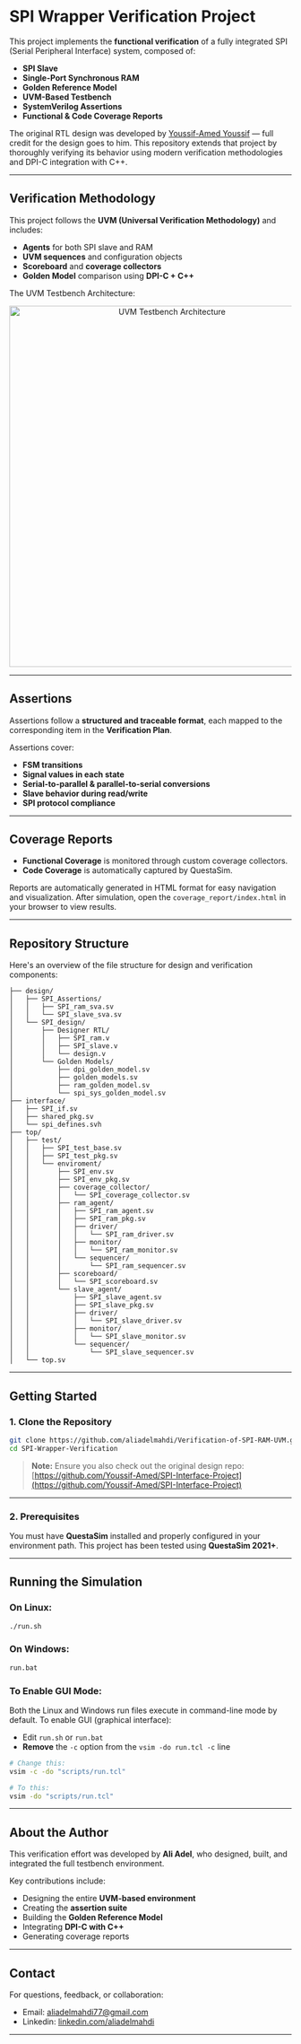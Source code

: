 # SPI Wrapper Verification Project

This project implements the **functional verification** of a fully integrated SPI (Serial Peripheral Interface) system, composed of:

  * **SPI Slave**
  * **Single-Port Synchronous RAM**
  * **Golden Reference Model**
  * **UVM-Based Testbench**
  * **SystemVerilog Assertions**
  * **Functional & Code Coverage Reports**

The original RTL design was developed by [Youssif-Amed Youssif](https://github.com/Youssif-Amed/SPI-Interface-Project) — full credit for the design goes to him. This repository extends that project by thoroughly verifying its behavior using modern verification methodologies and DPI-C integration with C++.

-----

## Verification Methodology

This project follows the **UVM (Universal Verification Methodology)** and includes:

  * **Agents** for both SPI slave and RAM
  * **UVM sequences** and configuration objects
  * **Scoreboard** and **coverage collectors**
  * **Golden Model** comparison using **DPI-C + C++**

The UVM Testbench Architecture:

<p align="center">
  <img width="565" height="644" alt="UVM Testbench Architecture" src="https://github.com/user-attachments/assets/75154daf-e7cd-4d5a-af42-04dc744b140d" />
</p>

-----

## Assertions

Assertions follow a **structured and traceable format**, each mapped to the corresponding item in the **Verification Plan**.

Assertions cover:

  * **FSM transitions**
  * **Signal values in each state**
  * **Serial-to-parallel & parallel-to-serial conversions**
  * **Slave behavior during read/write**
  * **SPI protocol compliance**

-----

## Coverage Reports

  * **Functional Coverage** is monitored through custom coverage collectors.
  * **Code Coverage** is automatically captured by QuestaSim.

Reports are automatically generated in HTML format for easy navigation and visualization. After simulation, open the `coverage_report/index.html` in your browser to view results.

-----

## Repository Structure

Here's an overview of the file structure for design and verification components:

```
├── design/
│   ├── SPI_Assertions/
│   │   ├── SPI_ram_sva.sv
│   │   └── SPI_slave_sva.sv
│   └── SPI_design/
│       ├── Designer RTL/
│       │   ├── SPI_ram.v
│       │   ├── SPI_slave.v
│       │   └── design.v
│       └── Golden Models/
│           ├── dpi_golden_model.sv
│           ├── golden_models.sv
│           ├── ram_golden_model.sv
│           └── spi_sys_golden_model.sv
├── interface/
│   ├── SPI_if.sv
│   ├── shared_pkg.sv
│   └── spi_defines.svh
├── top/
│   ├── test/
│   │   ├── SPI_test_base.sv
│   │   ├── SPI_test_pkg.sv
│   │   └── enviroment/
│   │       ├── SPI_env.sv
│   │       ├── SPI_env_pkg.sv
│   │       ├── coverage_collector/
│   │       │   └── SPI_coverage_collector.sv
│   │       ├── ram_agent/
│   │       │   ├── SPI_ram_agent.sv
│   │       │   ├── SPI_ram_pkg.sv
│   │       │   ├── driver/
│   │       │   │   └── SPI_ram_driver.sv
│   │       │   ├── monitor/
│   │       │   │   └── SPI_ram_monitor.sv
│   │       │   └── sequencer/
│   │       │       └── SPI_ram_sequencer.sv
│   │       ├── scoreboard/
│   │       │   └── SPI_scoreboard.sv
│   │       └── slave_agent/
│   │           ├── SPI_slave_agent.sv
│   │           ├── SPI_slave_pkg.sv
│   │           ├── driver/
│   │           │   └── SPI_slave_driver.sv
│   │           ├── monitor/
│   │           │   └── SPI_slave_monitor.sv
│   │           └── sequencer/
│   │               └── SPI_slave_sequencer.sv
│   └── top.sv
```

-----

## Getting Started

### 1\. Clone the Repository

```bash
git clone https://github.com/aliadelmahdi/Verification-of-SPI-RAM-UVM.git
cd SPI-Wrapper-Verification
```

> **Note:** Ensure you also check out the original design repo:
> [https://github.com/Youssif-Amed/SPI-Interface-Project](https://github.com/Youssif-Amed/SPI-Interface-Project)

-----

### 2\. Prerequisites

You must have **QuestaSim** installed and properly configured in your environment path. This project has been tested using **QuestaSim 2021+**.

-----

## Running the Simulation

### On **Linux**:

```bash
./run.sh
```

### On **Windows**:

```bash
run.bat
```

### To Enable GUI Mode:

Both the Linux and Windows run files execute in command-line mode by default. To enable GUI (graphical interface):

  * Edit `run.sh` or `run.bat`
  * **Remove** the `-c` option from the `vsim -do run.tcl -c` line

<!-- end list -->

```sh
# Change this:
vsim -c -do "scripts/run.tcl"

# To this:
vsim -do "scripts/run.tcl"
```

-----

## About the Author

This verification effort was developed by **Ali Adel**, who designed, built, and integrated the full testbench environment.

Key contributions include:

  * Designing the entire **UVM-based environment**
  * Creating the **assertion suite**
  * Building the **Golden Reference Model**
  * Integrating **DPI-C with C++**
  * Generating coverage reports

-----

## Contact

For questions, feedback, or collaboration:

  * Email: [aliadelmahdi77@gmail.com](mailto:aliadelmahdi77@gmail.com)
  * Linkedin: [linkedin.com/aliadelmahdi](https://www.linkedin.com/in/aliadelmahdi)
-----
